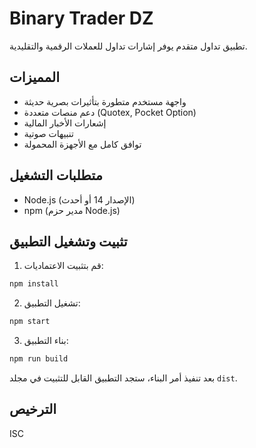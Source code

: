 # Binary Trader DZ

تطبيق تداول متقدم يوفر إشارات تداول للعملات الرقمية والتقليدية.

## المميزات

- واجهة مستخدم متطورة بتأثيرات بصرية حديثة
- دعم منصات متعددة (Quotex, Pocket Option)
- إشعارات الأخبار المالية
- تنبيهات صوتية
- توافق كامل مع الأجهزة المحمولة

## متطلبات التشغيل

- Node.js (الإصدار 14 أو أحدث)
- npm (مدير حزم Node.js)

## تثبيت وتشغيل التطبيق

1. قم بتثبيت الاعتماديات:
```bash
npm install
```

2. تشغيل التطبيق:
```bash
npm start
```

3. بناء التطبيق:
```bash
npm run build
```

بعد تنفيذ أمر البناء، ستجد التطبيق القابل للتثبيت في مجلد `dist`.

## الترخيص
ISC